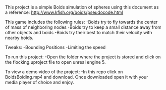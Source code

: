 This project is a simple Boids simulation of spheres using this document as a reference: http://www.kfish.org/boids/pseudocode.html

This game includes the following rules:
  -Boids try to fly towards the center of mass of neighboring nodes
  -Boids try to keep a small distance away from other objects and boids
  -Boids try their best to match their velocity with nearby boids.

  Tweaks:
    -Bounding Positions
    -Limiting the speed

To run this project:
 -Open the folder where the project is stored and click on the flocking.uproject file to open unreal engine 5. 

 To view a demo video of the project:
 -In this repo click on BoidsBoiding.mp4 and download. Once downloaded open it with your media player of choice and enjoy.
